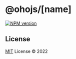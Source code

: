 # @ohojs/[name]

[![NPM version](https://img.shields.io/npm/v/@ohojs/[name]?color=a1b858&label=)](https://www.npmjs.com/package/@ohojs/[name])

## License

[MIT](./LICENSE) License © 2022 
